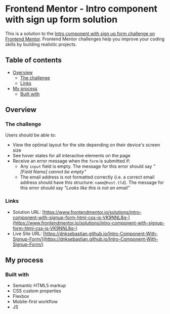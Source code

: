 # Frontend Mentor - Intro component with sign up form solution

This is a solution to the [Intro component with sign up form challenge on Frontend Mentor](https://www.frontendmentor.io/challenges/intro-component-with-signup-form-5cf91bd49edda32581d28fd1). Frontend Mentor challenges help you improve your coding skills by building realistic projects. 

## Table of contents

- [Overview](#overview)
  - [The challenge](#the-challenge)
  - [Links](#links)
- [My process](#my-process)
  - [Built with](#built-with)


## Overview

### The challenge

Users should be able to:

- View the optimal layout for the site depending on their device's screen size
- See hover states for all interactive elements on the page
- Receive an error message when the `form` is submitted if:
  - Any `input` field is empty. The message for this error should say *"[Field Name] cannot be empty"*
  - The email address is not formatted correctly (i.e. a correct email address should have this structure: `name@host.tld`). The message for this error should say *"Looks like this is not an email"*

### Links

- Solution URL: [https://www.frontendmentor.io/solutions/intro-component-with-signup-form-html-css-js-VK9NNL8q-](https://www.frontendmentor.io/solutions/intro-component-with-signup-form-html-css-js-VK9NNL8q-)
- Live Site URL: [https://dnksebastian.github.io/Intro-Component-With-Signup-Form/](https://dnksebastian.github.io/Intro-Component-With-Signup-Form/)

## My process

### Built with

- Semantic HTML5 markup
- CSS custom properties
- Flexbox
- Mobile-first workflow
- JS

